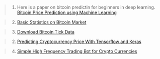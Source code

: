 > 1. Here is a paper on bitcoin predictin for beginners in deep learning. [Bitcoin Price Prediction using Machine Learning](http://trap.ncirl.ie/2496/1/seanmcnally.pdf)

> 2. [Basic Statistics on Bitcoin Market](https://github.com/achab/bitcoin)

> 3. [Download Bitcoin Tick Data](https://github.com/philipperemy/deep-learning-bitcoin)

> 2. [Predicting Cryptocurrency Price With Tensorflow and Keras](https://medium.com/@huangkh19951228/predicting-cryptocurrency-price-with-tensorflow-and-keras-e1674b0dc58a) 

> 4. [Simple High Frequency Trading Bot for Crypto Currencies](https://github.com/gcarq/freqtrade)


